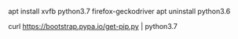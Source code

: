 apt install xvfb python3.7 firefox-geckodriver
apt uninstall python3.6

curl https://bootstrap.pypa.io/get-pip.py | python3.7
